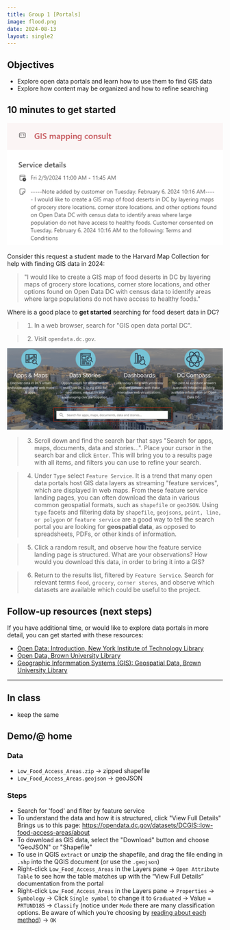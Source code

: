 ```yaml
---
title: Group 1 [Portals]
image: flood.png
date: 2024-08-13
layout: single2
---
```


## Objectives
- Explore open data portals and learn how to use them to find GIS data
- Explore how content may be organized and how to refine searching


## 10 minutes to get started

![Screenshot of question about studying food deserts in DC](dc-question.png)

Consider this request a student made to the Harvard Map Collection for help with finding GIS data in 2024:

> "I would like to create a GIS map of food deserts in DC by layering maps of grocery store locations, corner store locations, and other options found on Open Data DC with census data to identify areas where large populations do not have access to healthy foods."

Where is a good place to **get started** searching for food desert data in DC?

> 1. In a web browser, search for "GIS open data portal DC".

> 2. Visit `opendata.dc.gov`.

![Homepage with search bar](search.png)

> 3. Scroll down and find the search bar that says "Search for apps, maps, documents, data and stories...". Place your cursor in the search bar and click `Enter`. This will bring you to a results page with all items, and filters you can use to refine your search.

> 4. Under `Type` select `Feature Service`. It is a trend that many open data portals host GIS data layers as streaming "feature services", which are displayed in web maps. From these feature service landing pages, you can often download the data in various common geospatial formats, such as `shapefile` or `geoJSON`. Using `type` facets and filtering data by `shapefile`, `geojsons`, `point, line, or polygon` or `feature service` are a good way to tell the search portal you are looking for **geospatial data**, as opposed to spreadsheets, PDFs, or other kinds of information. 

> 5. Click a random result, and observe how the feature service landing page is structured. What are your observations? How would you download this data, in order to bring it into a GIS?

> 6. Return to the results list, filtered by `Feature Service`. Search for relevant terms `food`, `grocery`, `corner stores`, and observe which datasets are available which could be useful to the project. 

## Follow-up resources (next steps)

If you have additional time, or would like to explore data portals in more detail, you can get started with these resources:

- [Open Data: Introduction, New York Institute of Technology Library](https://libguides.nyit.edu/opendata)
- [Open Data, Brown University Library](https://libguides.brown.edu/opendata)
- [Geographic Informmation Systems (GIS): Geospatial Data, Brown University Library](https://libguides.brown.edu/gis/data)


--- 

## In class

- keep the same

## Demo/@ home

### Data
- `Low_Food_Access_Areas.zip` → zipped shapefile
- `Low_Food_Access_Areas.geojson` → geoJSON

### Steps

- Search for 'food' and filter by feature service
- To understand the data and how it is structured, click "View Full Details"
Brings us to this page: https://opendata.dc.gov/datasets/DCGIS::low-food-access-areas/about
- To download as GIS data, select the "Download" button and choose "GeoJSON" or "Shapefile"
- To use in QGIS `extract` or unzip the shapefile, and drag the file ending in `.shp` into the QGIS document (or use the `.geojson`)
- Right-click `Low_Food_Access_Areas` in the Layers pane → `Open Attribute Table` to see how the table matches up with the “View Full Details” documentation from the portal
- Right-click `Low_Food_Access_Areas` in the Layers pane → `Properties` → `Symbology` → Click `Single symbol` to change it to `Graduated` → Value = `PRTUND185` → `Classify` (notice under `Mode` there are many classification options. Be aware of which you’re choosing by [reading about each method](https://pro.arcgis.com/en/pro-app/latest/help/mapping/layer-properties/data-classification-methods.htm)) → `OK`